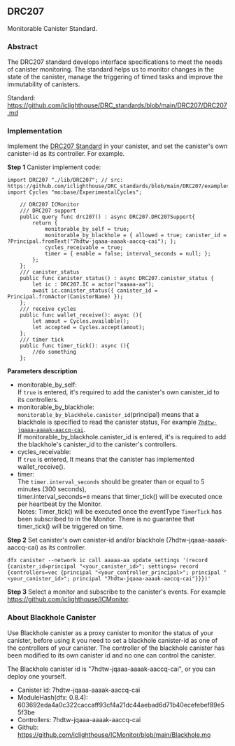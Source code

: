 ## DRC207
Monitorable Canister Standard.

### Abstract

The DRC207 standard develops interface specifications to meet the needs of canister monitoring. The standard helps us to monitor changes in the state of the canister, manage the triggering of timed tasks and improve the immutability of canisters.

Standard: https://github.com/iclighthouse/DRC_standards/blob/main/DRC207/DRC207.md

### Implementation

Implement the [DRC207 Standard](https://github.com/iclighthouse/DRC_standards/tree/main/DRC207) in your canister, and set the canister's own canister-id as its controller. For example.

**Step 1**
Canister implement code:  
```
import DRC207 "./lib/DRC207"; // src: https://github.com/iclighthouse/DRC_standards/blob/main/DRC207/examples/ICLighthouse/DRC207.mo
import Cycles "mo:base/ExperimentalCycles";

    // DRC207 ICMonitor
    /// DRC207 support
    public query func drc207() : async DRC207.DRC207Support{
        return {
            monitorable_by_self = true;
            monitorable_by_blackhole = { allowed = true; canister_id = ?Principal.fromText("7hdtw-jqaaa-aaaak-aaccq-cai"); };
            cycles_receivable = true;
            timer = { enable = false; interval_seconds = null; }; 
        };
    };
    /// canister_status
    public func canister_status() : async DRC207.canister_status {
        let ic : DRC207.IC = actor("aaaaa-aa");
        await ic.canister_status({ canister_id = Principal.fromActor(CanisterName) });
    };
    /// receive cycles
    public func wallet_receive(): async (){
        let amout = Cycles.available();
        let accepted = Cycles.accept(amout);
    };
    /// timer tick
    public func timer_tick(): async (){
        //do something
    };
```
**Parameters description**
- monitorable_by_self:  
    If `true` is entered, it's required to add the canister's own canister_id to its controllers.
- monitorable_by_blackhole:  
    `monitorable_by_blackhole.canister_id`(principal) means that a blackhole is specified to read the canister status, For example [`7hdtw-jqaaa-aaaak-aaccq-cai`](https://github.com/iclighthouse/ICMonitor).  
    If monitorable_by_blackhole.canister_id is entered, it's is required to add the blackhole's canister_id to the canister's controllers.
- cycles_receivable:  
    If `true` is entered, It means that the canister has implemented wallet_receive().
- timer:   
    The `timer.interval_seconds` should be greater than or equal to 5 minutes (300 seconds),   
    timer.interval_seconds=`0` means that timer_tick() will be executed once per heartbeat by the Monitor.  
    Notes: Timer_tick() will be executed once the eventType `TimerTick` has been subscribed to in the Monitor. There is no guarantee that timer_tick() will be triggered on time.

**Step 2**
Set canister's own canister-id and/or blackhole (7hdtw-jqaaa-aaaak-aaccq-cai) as its controller.  
```
dfx canister --network ic call aaaaa-aa update_settings '(record {canister_id=principal "<your_canister_id>"; settings= record {controllers=vec {principal "<your_controller_principal>"; principal "<your_canister_id>"; principal "7hdtw-jqaaa-aaaak-aaccq-cai"}}})'
```

**Step 3**
Select a monitor and subscribe to the canister's events. For example https://github.com/iclighthouse/ICMonitor.

### About Blackhole Canister

Use Blackhole canister as a proxy canister to monitor the status of your canister, before using it you need to set a blackhole canister-id as one of the controllers of your canister.
The controller of the blackhole canister has been modified to its own canister id and no one can control the canister. 

The Blackhole canister id is "7hdtw-jqaaa-aaaak-aaccq-cai", or you can deploy one yourself. 

- Canister id:  7hdtw-jqaaa-aaaak-aaccq-cai  
- ModuleHash(dfx: 0.8.4):  603692eda4a0c322caccaff93cf4a21dc44aebad6d71b40ecefebef89e55f3be  
- Controllers:  7hdtw-jqaaa-aaaak-aaccq-cai   
- Github:  https://github.com/iclighthouse/ICMonitor/blob/main/Blackhole.mo